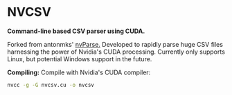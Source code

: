 # NVCSV
**Command-line based CSV parser using CUDA.**

Forked from antonmks' [nvParse.](https://github.com/antonmks/nvParse) Developed to rapidly parse huge CSV files
harnessing the power of Nvidia's CUDA processing. Currently only supports Linux, but potential Windows support in the future.

**Compiling:** Compile with Nvidia's CUDA compiler:
```bash
nvcc -g -G nvcsv.cu -o nvcsv
```